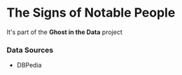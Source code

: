 The Signs of Notable People
========

It's part of the **Ghost in the Data** project

### Data Sources

- DBPedia
